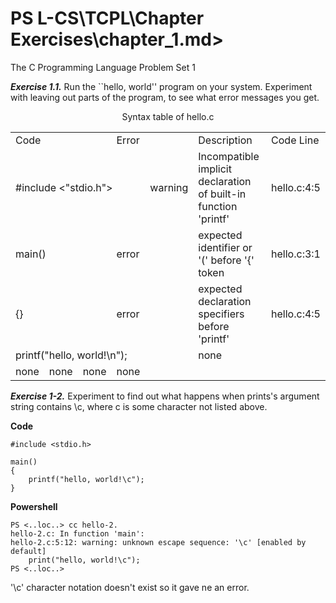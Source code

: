 PS L-CS\TCPL\Chapter Exercises\chapter_1.md>
====

The C Programming Language Problem Set 1

***Exercise 1.1.*** Run the ``hello, world'' program on your system. Experiment with leaving out
parts of the program, to see what error messages you get. 

  <p align='center'>Syntax table of hello.c</p>
  
  <table>
   <tr>
          <td colspan='3'>Code</td>
          <td colspan='2'>Error</td>
          <td colspan='5'>Description</td>
          <td colspan='1'>Code Line</td>
      </tr>
      <tr>
          <td colspan='4'>#include <"stdio.h"></td>
          <td colspan='1'>warning</td>
          <td colspan='5'>Incompatible implicit declaration of built-in function 'printf'</td>
          <td colspan='1'>hello.c:4:5</td>
      </tr>
      <tr>
          <td colspan='3'>main()</td>
          <td colspan='2'>error</td>
          <td colspan='5'>expected identifier or '(' before '{' token</td>
          <td colspan='1'>hello.c:3:1</td>
      </tr>
      <tr>
          <td colspan='3'>{}</td>
          <td colspan='2'>error</td>
          <td colspan='5'>expected declaration specifiers before 'printf'</td>
          <td colspan='1'>hello.c:4:5</td>
      </tr>
      <tr>
          <td colspan='5'>printf("hello, world!\n");</td>
          <td colspan='6'>none</td>
      </tr>
      <tr>
          <td colspan='1'>none</td>
          <td colspan='1'>none</td>
          <td colspan='1'>none</td>
          <td colspan='1'>none</td>
      </tr>
  </table>

***Exercise 1-2.*** Experiment to find out what happens when prints's argument string contains
\c, where c is some character not listed above. 

  **Code**
  
    #include <stdio.h>

    main()
    {
        printf("hello, world!\c");
    }
    
  **Powershell**
  
    PS <..loc..> cc hello-2.
    hello-2.c: In function 'main':
    hello-2.c:5:12: warning: unknown escape sequence: '\c' [enabled by default]
        print("hello, world!\c");
    PS <..loc..> 

  '\c' character notation doesn't exist so it gave ne an error.
